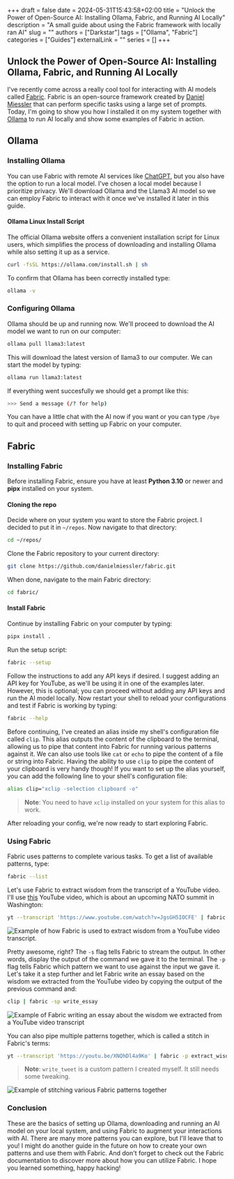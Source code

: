 +++ 
draft = false
date = 2024-05-31T15:43:58+02:00
title = "Unlock the Power of Open-Source AI: Installing Ollama, Fabric, and Running AI Locally"
description = "A small guide about using the Fabric framework with locally ran AI"
slug = ""
authors = ["Darkstar"]
tags = ["Ollama", "Fabric"]
categories = ["Guides"]
externalLink = ""
series = []
+++

## Unlock the Power of Open-Source AI: Installing Ollama, Fabric, and Running AI Locally

I've recently come across a really cool tool for interacting with AI models called [Fabric](https://github.com/danielmiessler/fabric). Fabric is an open-source framework created by [Daniel Miessler](https://github.com/danielmiessler/) that can perform specific tasks using a large set of prompts. Today, I'm going to show you how I installed it on my system together with [Ollama](https://ollama.com/) to run AI locally and show some examples of Fabric in action.

## Ollama

### Installing Ollama

You can use Fabric with remote AI services like [ChatGPT](https://chatgpt.com/), but you also have the option to run a local model. I've chosen a local model because I prioritize privacy. We'll download Ollama and the Llama3 AI model so we can employ Fabric to interact with it once we've installed it later in this guide.

#### Ollama Linux Install Script

The official Ollama website offers a convenient installation script for Linux users, which simplifies the process of downloading and installing Ollama while also setting it up as a service.

```bash
curl -fsSL https://ollama.com/install.sh | sh
```

To confirm that Ollama has been correctly installed type:

```bash
ollama -v
```

### Configuring Ollama

Ollama should be up and running now. We'll proceed to download the AI model we want to run on our computer:

```bash
ollama pull llama3:latest
```

This will download the latest version of llama3 to our computer. We can start the model by typing:

```bash
ollama run llama3:latest
```

If everything went succesfully we should get a prompt like this:

```bash
>>> Send a message (/? for help)
```

You can have a little chat with the AI now if you want or you can type ```/bye``` to quit and proceed with setting up Fabric on your computer.

## Fabric

### Installing Fabric

Before installing Fabric, ensure you have at least **Python 3.10** or newer and **pipx** installed on your system.

#### Cloning the repo

Decide where on your system you want to store the Fabric project. I decided to put it in `~/repos`. Now navigate to that directory:

```bash
cd ~/repos/
```

Clone the Fabric repository to your current directory:

```bash
git clone https://github.com/danielmiessler/fabric.git
```

When done, navigate to the main Fabric directory:

```bash
cd fabric/
```

#### Install Fabric

Continue by installing Fabric on your computer by typing:

```bash
pipx install .
```

Run the setup script:

```bash
fabric --setup
```

Follow the instructions to add any API keys if desired. I suggest adding an API key for YouTube, as we'll be using it in one of the examples later. However, this is optional; you can proceed without adding any API keys and run the AI model locally. Now restart your shell to reload your configurations and test if Fabric is working by typing:

```bash
fabric --help
```

Before continuing, I've created an alias inside my shell's configuration file called `clip`. This alias outputs the content of the clipboard to the terminal, allowing us to pipe that content into Fabric for running various patterns against it. We can also use tools like `cat` or `echo` to pipe the content of a file or string into Fabric. Having the ability to use `clip` to pipe the content of your clipboard is very handy though! If you want to set up the alias yourself, you can add the following line to your shell's configuration file:

```bash
alias clip="xclip -selection clipboard -o"
```

> **Note**: You need to have `xclip` installed on your system for this alias to work.

After reloading your config, we're now ready to start exploring Fabric.

### Using Fabric

Fabric uses patterns to complete various tasks.
To get a list of available patterns, type:

```bash
fabric --list
```

Let's use Fabric to extract wisdom from the transcript of a YouTube video. I'll use [this](https://youtu.be/HRAAzG_yDNY) YouTube video, which is about an upcoming NATO summit in Washington:

```bash
yt --transcript 'https://www.youtube.com/watch?v=JgsGH5IOCFE' | fabric -sp extract_wisdom
```

![Example of how Fabric is used to extract wisdom from a YouTube video transcript.](/images/fabric_guide/extract_wisdom.png)

Pretty awesome, right? The ```-s``` flag tells Fabric to stream the output. In other words, display the output of the command we gave it to the terminal. The ```-p``` flag tells Fabric which pattern we want to use against the input we gave it. Let's take it a step further and let Fabric write an essay based on the wisdom we extracted from the YouTube video by copying the output of the previous command and:

```bash
clip | fabric -sp write_essay
```

![Example of Fabric writing an essay about the wisdom we extracted from a YouTube video transcript](/images/fabric_guide/write_essay.png)

You can also pipe multiple patterns together, which is called a stitch in Fabric's terms:

```bash
yt --transcript 'https://youtu.be/XNQhDl4a9Ko' | fabric -p extract_wisdom_agents | fabric -sp write_tweet
```

> **Note**: `write_tweet` is a custom pattern I created myself. It still needs some tweaking.

![Example of stitching various Fabric patterns together](/images/fabric_guide/stitching.png)

### Conclusion

These are the basics of setting up Ollama, downloading and running an AI model on your local system, and using Fabric to augment your interactions with AI. There are many more patterns you can explore, but I'll leave that to you! I might do another guide in the future on how to create your own patterns and use them with Fabric. And don't forget to check out the Fabric documentation to discover more about how you can utilize Fabric. I hope you learned something, happy hacking!
